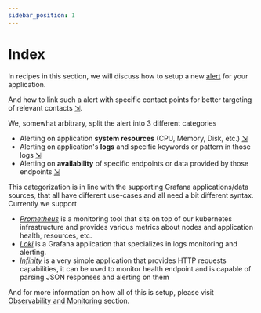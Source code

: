```yaml
---
sidebar_position: 1
---
```


# Index

In recipes in this section, we will discuss how to setup a new [alert](https://grafana.com/docs/grafana/latest/alerting/contact-points/) for your application.

And how to link such a alert with specific contact points for better targeting of relevant contacts [&#8690;](./contact-point.md).

We, somewhat arbitrary, split the alert into 3 different categories
  - Alerting on application **system resources** (CPU, Memory, Disk, etc.) [&#8690;](./resource_alert.md)
  - Alerting on application's **logs** and specific keywords or pattern in those logs [&#8690;](./log_alert.md)
  - Alerting on **availability** of specific endpoints or data provided by those endpoints [&#8690;](./endpoint_alert.md)

This categorization is in line with the supporting Grafana applications/data sources, that all have different use-cases and all need a bit different syntax. Currently we support

  - _[Prometheus](https://prometheus.io/)_ is a monitoring tool that sits on top of our kubernetes infrastructure and provides various metrics about nodes and application health, resources, etc.
  - _[Loki](https://grafana.com/oss/loki/)_ is a Grafana application that specializes in logs monitoring and alerting.
  - _[Infinity](https://grafana.com/grafana/plugins/yesoreyeram-infinity-datasource/)_ is a very simple application that provides HTTP requests capabilities, it can be used to monitor health endpoint and is capable of parsing JSON responses and alerting on them

And for more information on how all of this is setup, please visit [Observability and Monitoring](../../deployment-and-infrastructure/grafana.md) section.
